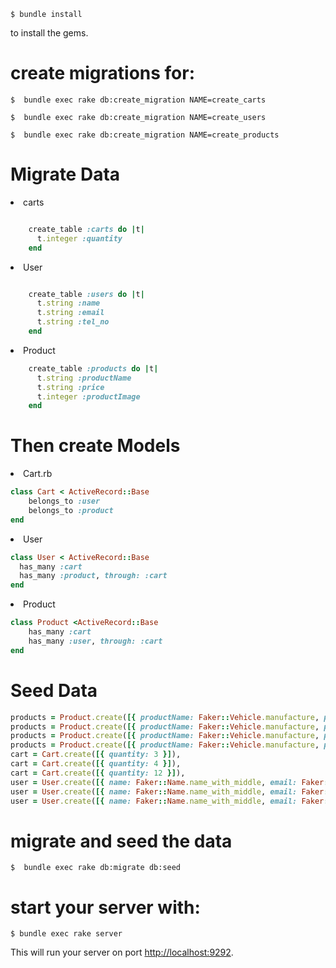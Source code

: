 ```console
$ bundle install
```

to install the gems.

# create migrations for:

```console
$  bundle exec rake db:create_migration NAME=create_carts

```

```console
$  bundle exec rake db:create_migration NAME=create_users

```

```console
$  bundle exec rake db:create_migration NAME=create_products

```

# Migrate Data

<li> carts</li>

```rb

    create_table :carts do |t|
      t.integer :quantity
    end
```

<li> User</li>

```rb

    create_table :users do |t|
      t.string :name
      t.string :email
      t.string :tel_no
    end

```

<li> Product</li>

```rb
    create_table :products do |t|
      t.string :productName
      t.string :price
      t.integer :productImage
    end

```

# Then create Models

<li> Cart.rb</li>

```rb
class Cart < ActiveRecord::Base
    belongs_to :user
    belongs_to :product
end
```

<li> User</li>

```rb
class User < ActiveRecord::Base
  has_many :cart
  has_many :product, through: :cart
end
```

<li> Product</li>

```rb
class Product <ActiveRecord::Base
    has_many :cart
    has_many :user, through: :cart
end
```

#

# Seed Data

```rb
products = Product.create([{ productName: Faker::Vehicle.manufacture, price: 2000000, productImage: "https://beemashine.com/wp-content/uploads/2021/08/BEST-SUV-KENYA.jpeg" }]),
products = Product.create([{ productName: Faker::Vehicle.manufacture, price: 2000000, productImage: "https://www.cnet.com/a/img/resize/ab6a393139e51746d7d2280434c9f814b7dc96bc/hub/2021/04/19/31132fa6-2622-4ebe-995a-f52e20b7b218/2022-hyundai-tucson-limited-awd-ogi.jpg?auto=webp" }]),
products = Product.create([{ productName: Faker::Vehicle.manufacture, price: 2000000, productImage: "https://www.budget.com/content/dam/cars/xl/2021/cadillac/2021-cadillac-escalade-esv-600-sport-suv-black_passenger.png" }]),
products = Product.create([{ productName: Faker::Vehicle.manufacture, price: 2000000, productImage: "https://inv.assets.sincrod.com/2/4/5/31802092542.jpg" }]),
cart = Cart.create([{ quantity: 3 }]),
cart = Cart.create([{ quantity: 4 }]),
cart = Cart.create([{ quantity: 12 }]),
user = User.create([{ name: Faker::Name.name_with_middle, email: Faker::Internet.email, tel_no: Faker::PhoneNumber.phone_number_with_country_code }])
user = User.create([{ name: Faker::Name.name_with_middle, email: Faker::Internet.email, tel_no: Faker::PhoneNumber.phone_number_with_country_code }])
user = User.create([{ name: Faker::Name.name_with_middle, email: Faker::Internet.email, tel_no: Faker::PhoneNumber.phone_number_with_country_code }])

```

# migrate and seed the data

```console
$  bundle exec rake db:migrate db:seed
```

# start your server with:

```console
$ bundle exec rake server
```

This will run your server on port
[http://localhost:9292](http://localhost:9292).
